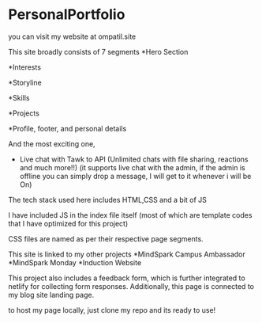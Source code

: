 # PersonalPortfolio

you can visit my website at ompatil.site

This site broadly consists of 7 segments
*Hero Section

*Interests

*Storyline

*Skills

*Projects

*Profile, footer, and personal details

And the most exciting one, 
* Live chat with Tawk to API (Unlimited chats with file sharing, reactions and much more!!)
(it supports live chat with the admin, if the admin is offline you can simply drop a message, I will get to it whenever i will be On)

The tech stack used here includes 
HTML,CSS and a bit of JS

I have included JS in the index file itself
(most of which are template codes that I have optimized for this project)

CSS files are named as per their respective page segments.

This site is linked to my other projects 
*MindSpark Campus Ambassador
*MindSpark Monday
*Induction Website

This project also includes a feedback form, which is further integrated to netlify for collecting form responses.
Additionally, this page is connected to my blog site landing page.

to host my page locally, just clone my repo and its ready to use!


